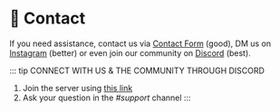 # 💌 Contact

If you need assistance, contact us via [Contact Form](https://form.typeform.com/to/ATRNgWvP) (good), DM us on [Instagram](https://www.instagram.com/freeiam_mvmt) (better) or even join our community on [Discord](https://discord.gg/KCRVMyD2XF) (best).

::: tip CONNECT WITH US & THE COMMUNITY THROUGH DISCORD
1. Join the server using [this link](https://discord.gg/KCRVMyD2XF)
2. Ask your question in the _#support_ channel
:::
